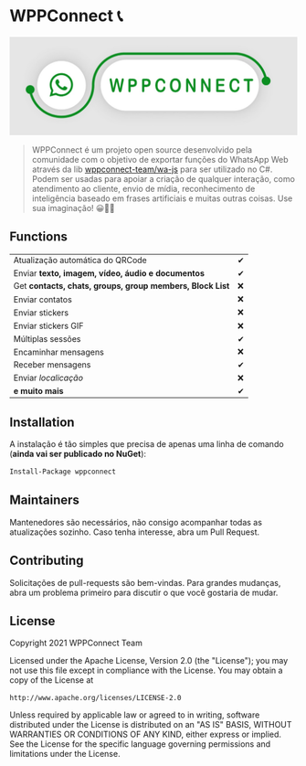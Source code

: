 ﻿# WPPConnect 📞

![WPPConnect Banner](./img/wppconnect-banner.jpeg)

> WPPConnect é um projeto open source desenvolvido pela comunidade com o objetivo de exportar funções do WhatsApp Web através da lib 
> [wppconnect-team/wa-js](https://github.com/wppconnect-team/wa-js) para ser utilizado no C#. Podem ser usadas para apoiar a criação de qualquer interação, como atendimento ao cliente, envio de mídia, reconhecimento de inteligência baseado em frases artificiais e muitas outras coisas. Use sua imaginação! 😀🤔💭

## Functions

|                                                            |    |
| ---------------------------------------------------------- |----|
| Atualização automática do QRCode                           | ✔ |
| Enviar **texto, imagem, vídeo, áudio e documentos**        | ✔ |
| Get **contacts, chats, groups, group members, Block List** |❌ |
| Enviar contatos                                            |❌ |
| Enviar stickers                                            |❌ |
| Enviar stickers GIF                                        |❌ |
| Múltiplas sessões                                          | ✔ |
| Encaminhar mensagens                                       |❌ |
| Receber mensagens                                          | ✔ |
| Enviar _localicação_                                       |❌ |
| **e muito mais**                                           | ✔ |

## Installation

A instalação é tão simples que precisa de apenas uma linha de comando (**ainda vai ser publicado no NuGet**):

```bash
Install-Package wppconnect
```

## Maintainers

Mantenedores são necessários, não consigo acompanhar todas as atualizações sozinho. Caso tenha interesse, abra um Pull Request.

## Contributing

Solicitações de pull-requests são bem-vindas. Para grandes mudanças, abra um problema primeiro para discutir o que você gostaria de mudar.

## License

Copyright 2021 WPPConnect Team

Licensed under the Apache License, Version 2.0 (the "License");
you may not use this file except in compliance with the License.
You may obtain a copy of the License at

    http://www.apache.org/licenses/LICENSE-2.0

Unless required by applicable law or agreed to in writing, software
distributed under the License is distributed on an "AS IS" BASIS,
WITHOUT WARRANTIES OR CONDITIONS OF ANY KIND, either express or implied.
See the License for the specific language governing permissions and
limitations under the License.